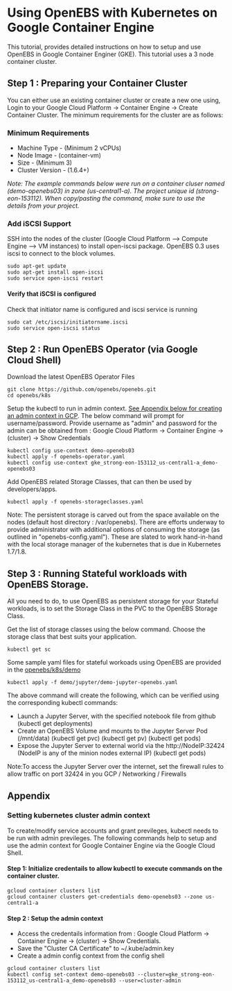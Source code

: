 # Using OpenEBS with Kubernetes on Google Container Engine

This tutorial, provides detailed instructions on how to setup and use OpenEBS in Google Container Enginer (GKE). This tutorial uses a 3 node container cluster. 

## Step 1 : Preparing your Container Cluster 

You can either use an existing container cluster or create a new one using, Login to your Google Cloud Platform -> Container Engine -> Create Container Cluster. The minimum requirements for the cluster are as follows:

### Minimum Requirements
- Machine Type - (Minimum 2 vCPUs)
- Node Image - (container-vm)
- Size - (Minimum 3)
- Cluster Version - (1.6.4+)

*Note: The example commands below were run on a container cluser named (demo-openebs03) in zone (us-central1-a). The project unique id (strong-eon-153112). When copy/pasting the command, make sure to use the details from your project.*

### Add iSCSI Support

SSH into the nodes of the cluster (Google Cloud Platform --> Compute Engine --> VM instances) to install open-iscsi package. OpenEBS 0.3 uses iscsi to connect to the block volumes.

```
sudo apt-get update
sudo apt-get install open-iscsi
sudo service open-iscsi restart
```

#### Verify that iSCSI is configured

Check that initiator name is configured and iscsi service is running
```
sudo cat /etc/iscsi/initiatorname.iscsi
sudo service open-iscsi status
```

## Step 2 : Run OpenEBS Operator (via Google Cloud Shell)

Download the latest OpenEBS Operator Files
```
git clone https://github.com/openebs/openebs.git
cd openebs/k8s
```

Setup the kubectl to run in admin context. [See Appendix below for creating an admin context in GCP](https://github.com/openebs/openebs/blob/master/k8s/hyperconverged/tutorial-configure-openebs-gke.md#setting-kubernetes-cluster-admin-context). The below command will prompt for username/password. Provide username as "admin" and password for the admin can be obtained from : Google Cloud Platform -> Container Engine -> (cluster) -> Show Credentials
```
kubectl config use-context demo-openebs03
kubectl apply -f openebs-operator.yaml
kubectl config use-context gke_strong-eon-153112_us-central1-a_demo-openebs03
```

Add OpenEBS related Storage Classes, that can then be used by developers/apps. 

```
kubectl apply -f openebs-storageclasses.yaml
```

Note: The persistent storage is carved out from the space available on the nodes (default host directory : /var/openebs). There are efforts underway to provide administrator with additional options of consuming the storage (as outlined in "openebs-config.yaml"). These are slated to work hand-in-hand with the local storage manager of the kubernetes that is due in Kubernetes 1.7/1.8. 

## Step 3 : Running Stateful workloads with OpenEBS Storage. 

All you need to do, to use OpenEBS as persistent storage for your Stateful workloads, is to set the Storage Class in the PVC to the OpenEBS Storage Class.

Get the list of storage classes using the below command. Choose the storage class that best suits your application. 

```
kubectl get sc
```

Some sample yaml files for stateful workoads using OpenEBS are provided in the [openebs/k8s/demo](https://github.com/openebs/openebs/tree/master/k8s/demo)

```
kubectl apply -f demo/jupyter/demo-jupyter-openebs.yaml
```
The above command will create the following, which can be verified using the corresponding kubectl commands:
- Launch a Jupyter Server, with the specified notebook file from github
  (kubectl get deployments)
- Create an OpenEBS Volume and mounts to the Jupyter Server Pod (/mnt/data)
  (kubectl get pvc)
  (kubectl get pv)
  (kubectl get pods)
- Expose the Jupyter Server to external world via the http://NodeIP:32424 (NodeIP is any of the minion nodes external IP)
  (kubectl get pods)

Note:To access the Jupyter Server over the internet, set the firewall rules to allow traffic on port 32424 in you GCP / Networking / Firewalls



## Appendix

### Setting kubernetes cluster admin context

To create/modify service accounts and grant previleges, kubectl needs to be run with admin previleges. The following commands help to setup and use the admin context for Google Container Engine via the Google Cloud Shell. 

#### Step 1: Initialize credentails to allow kubectl to execute commands on the container cluster. 
```
gcloud container clusters list
gcloud container clusters get-credentials demo-openebs03 --zone us-central1-a
```

#### Step 2 : Setup the admin context

- Access the credentails information from : Google Cloud Platform -> Container Engine -> (cluster) -> Show Credentials. 
- Save the "Cluster CA Certificate" to ~/.kube/admin.key
- Create a admin config context from the config shell
```
gcloud container clusters list
kubectl config set-context demo-openebs03 --cluster=gke_strong-eon-153112_us-central1-a_demo-openebs03 --user=cluster-admin
```







